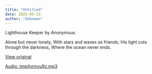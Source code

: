 ```yaml
---
title: "Untitled"
date: 2025-05-23
author: "Unknown"
---
```


Lighthouse Keeper by Anonymous

Alone but never lonely,
With stars and waves as friends,
His light cuts through the darkness,
Where the ocean never ends.

[View original](https://t.me/c/2696929880/199)


[Audio: tmpihzmyu9z.mp3](files/tmpihzmyu9z.mp3)